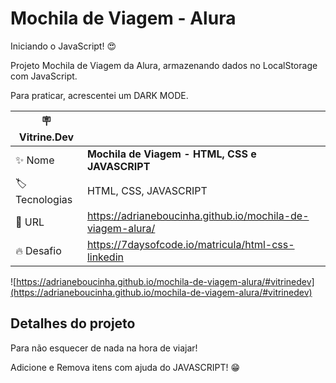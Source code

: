 # Mochila de Viagem - Alura

Iniciando o JavaScript! 😍

Projeto Mochila de Viagem da Alura, armazenando dados no LocalStorage com JavaScript.

Para praticar, acrescentei um DARK MODE. 

| :placard: Vitrine.Dev |     |
| -------------  | --- |
| :sparkles: Nome        | **Mochila de Viagem - HTML, CSS e JAVASCRIPT**
| :label: Tecnologias | HTML, CSS, JAVASCRIPT
| :rocket: URL         | https://adrianeboucinha.github.io/mochila-de-viagem-alura/
| :fire: Desafio     | https://7daysofcode.io/matricula/html-css-linkedin

<!-- Inserir imagem com a #vitrinedev ao final do link -->
![https://adrianeboucinha.github.io/mochila-de-viagem-alura/#vitrinedev](https://adrianeboucinha.github.io/mochila-de-viagem-alura/#vitrinedev)

## Detalhes do projeto

Para não esquecer de nada na hora de viajar!

Adicione e Remova itens com ajuda do JAVASCRIPT! 😁





